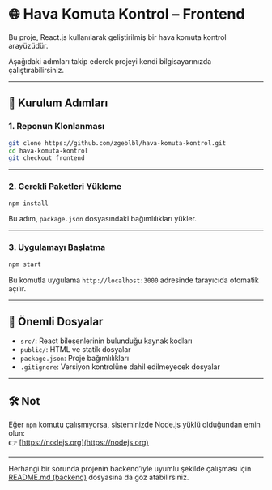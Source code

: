# 🌐 Hava Komuta Kontrol – Frontend

Bu proje, React.js kullanılarak geliştirilmiş bir hava komuta kontrol arayüzüdür.

Aşağıdaki adımları takip ederek projeyi kendi bilgisayarınızda çalıştırabilirsiniz.

---

## 🚀 Kurulum Adımları

### 1. Reponun Klonlanması

```bash
git clone https://github.com/zgeblbl/hava-komuta-kontrol.git
cd hava-komuta-kontrol
git checkout frontend
```

---

### 2. Gerekli Paketleri Yükleme

```bash
npm install
```

Bu adım, `package.json` dosyasındaki bağımlılıkları yükler.

---

### 3. Uygulamayı Başlatma

```bash
npm start
```

Bu komutla uygulama `http://localhost:3000` adresinde tarayıcıda otomatik açılır.

---

## 📁 Önemli Dosyalar

- `src/`: React bileşenlerinin bulunduğu kaynak kodları
- `public/`: HTML ve statik dosyalar
- `package.json`: Proje bağımlılıkları
- `.gitignore`: Versiyon kontrolüne dahil edilmeyecek dosyalar

---

## 🛠️ Not

Eğer `npm` komutu çalışmıyorsa, sisteminizde Node.js yüklü olduğundan emin olun:  
👉 [https://nodejs.org](https://nodejs.org)

---

Herhangi bir sorunda projenin backend’iyle uyumlu şekilde çalışması için [README.md (backend)](https://github.com/zgeblbl/hava-komuta-kontrol/blob/backend/README.md) dosyasına da göz atabilirsiniz.

